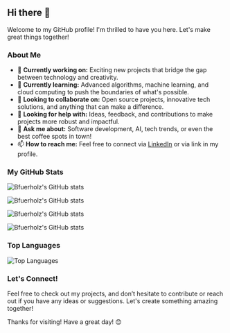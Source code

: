 ## Hi there 👋

Welcome to my GitHub profile! I'm thrilled to have you here. Let's make great things together!

### About Me

- 🔭 **Currently working on:** Exciting new projects that bridge the gap between technology and creativity.
- 🌱 **Currently learning:** Advanced algorithms, machine learning, and cloud computing to push the boundaries of what's possible.
- 👯 **Looking to collaborate on:** Open source projects, innovative tech solutions, and anything that can make a difference.
- 🤔 **Looking for help with:** Ideas, feedback, and contributions to make projects more robust and impactful.
- 💬 **Ask me about:** Software development, AI, tech trends, or even the best coffee spots in town!
- 📫 **How to reach me:** Feel free to connect via [LinkedIn](https://www.linkedin.com/in/bfuerholz/) or via link in my profile.

### My GitHub Stats

![Bfuerholz's GitHub stats](https://github-readme-stats.vercel.app/api?username=bfuerholz&show_icons=true&theme=radical)

![Bfuerholz's GitHub stats](https://github-stats-git-main-projects-c9440faa.vercel.app/api?username=bfuerholz&show_icons=true&theme=radical)

![Bfuerholz's GitHub stats](https://github-stats-git-main-projects-c9440faa.vercel.app/api?username=bfuerholz&show_icons=true&theme=radical)

![Bfuerholz's GitHub stats](https://github-stats-ruby-iota.vercel.app/api?username=bfuerholz&show_icons=true&theme=radical)

### Top Languages

![Top Languages](https://github-readme-stats.vercel.app/api/top-langs/?username=bfuerholz&layout=compact&theme=radical)

### Let's Connect!

Feel free to check out my projects, and don’t hesitate to contribute or reach out if you have any ideas or suggestions. Let's create something amazing together!

Thanks for visiting! Have a great day! 😊
